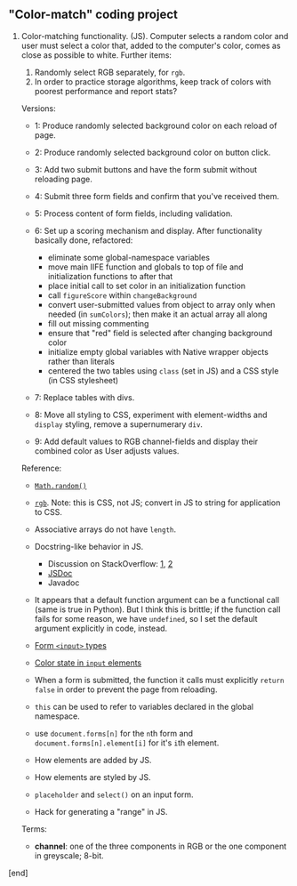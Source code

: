 ## "Color-match" coding project

 1. Color-matching functionality. (JS). Computer selects a random color and user must select a color that, added to the computer's color, comes as close as possible to white. Further items:
 
    1. Randomly select RGB separately, for `rgb`.
    1. In order to practice storage algorithms, keep track of colors with poorest performance and report stats?
 
    Versions:

    * 1: Produce randomly selected background color on each reload of page.
    * 2: Produce randomly selected background color on button click.
    * 3: Add two submit buttons and have the form submit without reloading page.
    * 4: Submit three form fields and confirm that you've received them.
    * 5: Process content of form fields, including validation.
    * 6: Set up a scoring mechanism and display. After functionality basically done, refactored:

      * eliminate some global-namespace variables
      * move main IIFE function and globals to top of file and initialization functions to after that
      * place initial call to set color in an initialization function
      * call `figureScore` within `changeBackground`
      * convert user-submitted values from object to array only when needed (in `sumColors`); then make it an actual array all along
      * fill out missing commenting
      * ensure that "red" field is selected after changing background color
      * initialize empty global variables with Native wrapper objects rather than literals
      * centered the two tables using `class` (set in JS) and a CSS style (in CSS stylesheet)

    * 7: Replace tables with divs. 
    * 8: Move all styling to CSS, experiment with element-widths and `display` styling, remove a supernumerary `div`.
    * 9: Add default values to RGB channel-fields and display their combined color as User adjusts values. 


    Reference:

    * [`Math.random()`](https://developer.mozilla.org/en-US/docs/Web/JavaScript/Reference/Global_Objects/Math/random)
    * [`rgb`](https://developer.mozilla.org/en-US/docs/Web/CSS/color_value#rgb). Note: this is CSS, not JS; convert in JS to string for application to CSS.
    * Associative arrays do not have `length`.
    * Docstring-like behavior in JS. 
    
      * Discussion on StackOverflow: [1](http://stackoverflow.com/questions/10126310/does-javascript-have-a-standard-for-commenting-functions), [2](http://stackoverflow.com/questions/34205666/utilizing-docstrings)
      * [JSDoc](http://usejsdoc.org/index.html)
      * Javadoc

    * It appears that a default function argument can be a functional call (same is true in Python). But I think this is brittle; if the function call fails for some reason, we have `undefined`, so I set the default argument explicitly in code, instead.
    * [Form `<input>` types](https://developer.mozilla.org/en-US/docs/Web/HTML/Element/input)
    * [Color state in `input` elements](https://www.w3.org/TR/html5/forms.html#color-state-%28type=color%29)

    * When a form is submitted, the function it calls must explicitly `return false` in order to prevent the page from reloading.
    * `this` can be used to refer to variables declared in the global namespace.
    * use `document.forms[n]` for the `n`th form and `document.forms[n].element[i]` for it's `i`th element.
    * How elements are added by JS.
    * How elements are styled by JS.
    * `placeholder` and `select()` on an input form.
    * Hack for generating a "range" in JS.

    Terms:

    * **channel**: one of the three components in RGB or the one component in greyscale; 8-bit.

[end]
